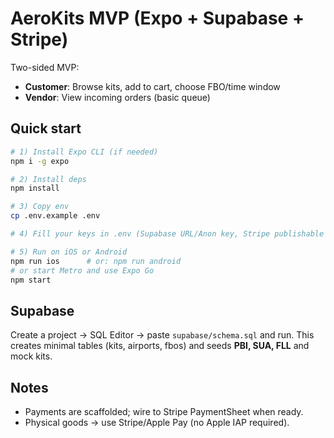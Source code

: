 # AeroKits MVP (Expo + Supabase + Stripe)

Two-sided MVP:
- **Customer**: Browse kits, add to cart, choose FBO/time window
- **Vendor**: View incoming orders (basic queue)

## Quick start

```bash
# 1) Install Expo CLI (if needed)
npm i -g expo

# 2) Install deps
npm install

# 3) Copy env
cp .env.example .env

# 4) Fill your keys in .env (Supabase URL/Anon key, Stripe publishable key)

# 5) Run on iOS or Android
npm run ios      # or: npm run android
# or start Metro and use Expo Go
npm start
```

## Supabase
Create a project → SQL Editor → paste `supabase/schema.sql` and run.
This creates minimal tables (kits, airports, fbos) and seeds **PBI, SUA, FLL** and mock kits.

## Notes
- Payments are scaffolded; wire to Stripe PaymentSheet when ready.
- Physical goods → use Stripe/Apple Pay (no Apple IAP required).

